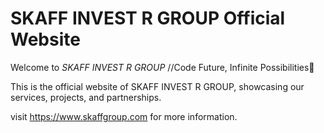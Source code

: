 # SKAFF INVEST R GROUP Official Website

Welcome to _SKAFF INVEST R GROUP_ //Code Future, Infinite Possibilities🚀

This is the official website of SKAFF INVEST R GROUP, showcasing our services, projects, and partnerships.

visit https://www.skaffgroup.com for more information.
